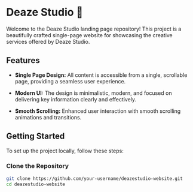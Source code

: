 # Deaze Studio 🎨

Welcome to the Deaze Studio landing page repository! This project is a beautifully crafted single-page website for showcasing the creative services offered by Deaze Studio.

## Features

- **Single Page Design:** All content is accessible from a single, scrollable page, providing a seamless user experience.
  
- **Modern UI:** The design is minimalistic, modern, and focused on delivering key information clearly and effectively.
  
- **Smooth Scrolling:** Enhanced user interaction with smooth scrolling animations and transitions.

## Getting Started

To set up the project locally, follow these steps:

### Clone the Repository

```bash
git clone https://github.com/your-username/deazestudio-website.git
cd deazestudio-website
